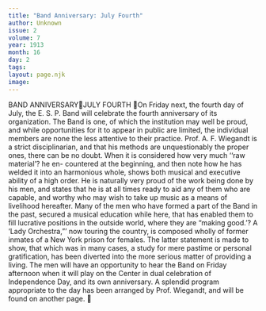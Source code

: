 ```yaml
---
title: "Band Anniversary: July Fourth"
author: Unknown
issue: 2
volume: 7
year: 1913
month: 16
day: 2
tags:
layout: page.njk
image:
---
```

BAND ANNIVERSARYJULY FOURTH On Friday next, the fourth day of July, the E. S. P. Band will celebrate the fourth anniversary of its organization. The Band is one, of which the institution may well be proud, and while opportunities for it to appear in public are limited, the individual members are none the less attentive to their practice. Prof. A. F. Wiegandt is a strict disciplinarian, and that his methods are unquestionably the proper ones, there can be no doubt. When it is considered how very much ‘‘raw material’? he en- countered at the beginning, and then note how he has welded it into an harmonious whole, shows both musical and executive ability of a high order. He is naturally very proud of the work being done by his men, and states that he is at all times ready to aid any of them who are capable, and worthy who may wish to take up music as a means of livelihood hereafter. Many of the men who have formed a part of the Band in the past, secured a musical education while here, that has enabled them to fill lucrative positions in the outside world, where they are “making good.’? A ‘Lady Orchestra,”’ now touring the country, is composed wholly of former inmates of a New York prison for females. The latter statement is made to show, that which was in many cases, a study for mere pastime or personal gratification, has been diverted into the more serious matter of providing a living. The men will have an opportunity to hear the Band on Friday afternoon when it will play on the Center in dual celebration of Independence Day, and its own anniversary. A splendid program appropriate to the day has been arranged by Prof. Wiegandt, and will be found on another page. 
